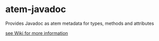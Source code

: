 atem-javadoc
============

Provides Javadoc as atem metadata for types, methods and attributes

[see Wiki for more information](https://github.com/stemey/atem-javadoc/wiki)

